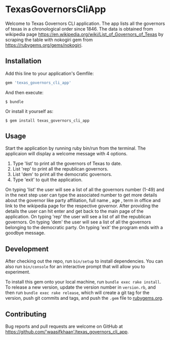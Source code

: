 # TexasGovernorsCliApp

Welcome to Texas Governors CLI application. The app lists all the governors of texas in a chronological order since 1846. The data is obtained from wikipedia page https://en.wikipedia.org/wiki/List_of_Governors_of_Texas by scraping the table with nokogiri gem from  https://rubygems.org/gems/nokogiri.   

## Installation

Add this line to your application's Gemfile:

```ruby
gem 'texas_governors_cli_app'
```

And then execute:

    $ bundle

Or install it yourself as:

    $ gem install texas_governors_cli_app

## Usage

Start the application by running ruby bin/run from the terminal. The applicaion will display a welcome message with 4 options. 

1. Type 'list' to print all the governors of Texas to date.
2. List 'rep' to print all the republican governors.
3. List 'dem' to print all the democratic governors.
4. Type 'exit' to quit the application. 

On typing 'list' the user will see a list of all the governors number (1-49) and in the next step user can type the associated number to get more details about the governor like party affiliation, full name , age , term in office and link to the wikipedia page for the respective governor. After providing the details the user can hit enter and get back to the main page of the application. 
On typing 'rep' the user will see a list of all the republican governors.
On typing 'dem' the user will see a list of all the governors belonging to the democratic party.
On typing 'exit' the program ends with a goodbye message.


## Development

After checking out the repo, run `bin/setup` to install dependencies. You can also run `bin/console` for an interactive prompt that will allow you to experiment.

To install this gem onto your local machine, run `bundle exec rake install`. To release a new version, update the version number in `version.rb`, and then run `bundle exec rake release`, which will create a git tag for the version, push git commits and tags, and push the `.gem` file to [rubygems.org](https://rubygems.org).

## Contributing

Bug reports and pull requests are welcome on GitHub at https://github.com/'waasifkhaan'/texas_governors_cli_app.
